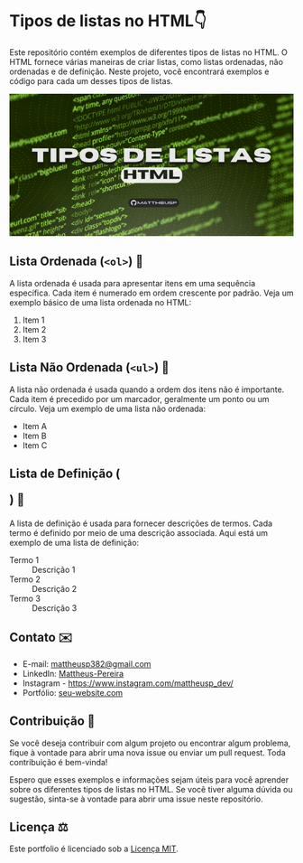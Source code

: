 # Tipos de listas no HTML👇

Este repositório contém exemplos de diferentes tipos de listas no HTML. O HTML fornece várias maneiras de criar listas, como listas ordenadas, não ordenadas e de definição. Neste projeto, você encontrará exemplos e código para cada um desses tipos de listas.

![Tumbnail](/thumbnail%20tiposdelistas.png)

## Lista Ordenada (`<ol>`) 🔽

A lista ordenada é usada para apresentar itens em uma sequência específica. Cada item é numerado em ordem crescente por padrão. Veja um exemplo básico de uma lista ordenada no HTML:
<ol>
  <li>Item 1</li>
  <li>Item 2</li>
  <li>Item 3</li>
</ol> 

## Lista Não Ordenada (`<ul>`) 🔽
 
A lista não ordenada é usada quando a ordem dos itens não é importante. Cada item é precedido por um marcador, geralmente um ponto ou um círculo. Veja um exemplo de uma lista não ordenada:

<ul>
  <li>Item A</li>
  <li>Item B</li>
  <li>Item C</li>
</ul>


## Lista de Definição (<dl>) 🔽

A lista de definição é usada para fornecer descrições de termos. Cada termo é definido por meio de uma descrição associada. Aqui está um exemplo de uma lista de definição:

<dl>
  <dt>Termo 1</dt>
  <dd>Descrição 1</dd>
  <dt>Termo 2</dt>
  <dd>Descrição 2</dd>
  <dt>Termo 3</dt>
  <dd>Descrição 3</dd>
</dl>


## Contato ✉️

- E-mail: mattheusp382@gmail.com
- LinkedIn: [Mattheus-Pereira](https://www.linkedin.com/in/mattheuspereira/)
- Instagram - https://www.instagram.com/mattheusp_dev/
- Portfólio: [seu-website.com](https://www.seu-website.com)

## Contribuição 🤝

Se você deseja contribuir com algum projeto ou encontrar algum problema, fique à vontade para abrir uma nova issue ou enviar um pull request. Toda contribuição é bem-vinda!

Espero que esses exemplos e informações sejam úteis para você aprender sobre os diferentes tipos de listas no HTML. Se você tiver alguma dúvida ou sugestão, sinta-se à vontade para abrir uma issue neste repositório.

## Licença ⚖️

Este portfolio é licenciado sob a [Licença MIT](https://opensource.org/licenses/MIT).